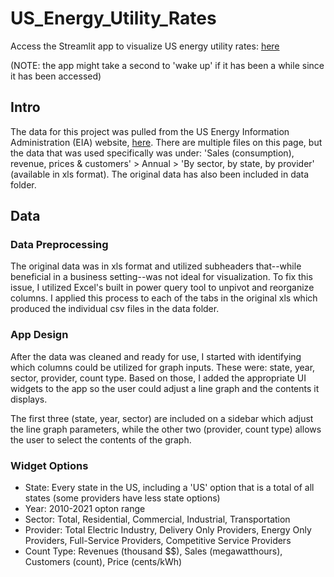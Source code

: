 # US_Energy_Utility_Rates
Access the Streamlit app to visualize US energy utility rates: [here](https://jherrick1-us-energy-utility-rates-main-n1g8y9.streamlit.app/)

(NOTE: the app might take a second to 'wake up' if it has been a while since it has been accessed)

## Intro
The data for this project was pulled from the US Energy Information Administration (EIA) website, [here](https://www.eia.gov/electricity/data.php#sales).
There are multiple files on this page, but the data that was used specifically was under: 'Sales (consumption), revenue, prices & customers' > Annual > 'By sector, by state, by provider' (available in xls format).
The original data has also been included in data folder.

## Data
### Data Preprocessing
The original data was in xls format and utilized subheaders that--while beneficial in a business setting--was not ideal for visualization. To fix this issue, I utilized Excel's built in power query tool to unpivot and reorganize columns. I applied this process to each of the tabs in the original xls which produced the individual csv files in the data folder.
### App Design
After the data was cleaned and ready for use, I started with identifying which columns could be utilized for graph inputs. These were: state, year, sector, provider, count type. Based on those, I added the appropriate UI widgets to the app so the user could adjust a line graph and the contents it displays.

The first three (state, year, sector) are included on a sidebar which adjust the line graph parameters, while the other two (provider, count type) allows the user to select the contents of the graph.
### Widget Options
- State: Every state in the US, including a 'US' option that is a total of all states (some providers have less state options)
- Year: 2010-2021 opton range
- Sector: Total, Residential, Commercial, Industrial, Transportation 
- Provider: Total Electric Industry, Delivery Only Providers, Energy Only Providers, Full-Service Providers, Competitive Service Providers
- Count Type: Revenues (thousand $$), Sales (megawatthours), Customers (count), Price (cents/kWh)
